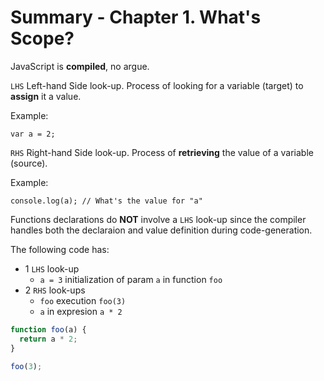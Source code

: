 # Summary - Chapter 1. What's Scope?

JavaScript is __compiled__, no argue.

`LHS` Left-hand Side look-up. Process of looking for a variable (target) to **assign** it a value.

Example:

`var a = 2;`

`RHS` Right-hand Side look-up. Process of **retrieving** the value of a variable (source).

Example:

`console.log(a); // What's the value for "a"`

Functions declarations do __NOT__ involve a `LHS` look-up since the compiler handles both the declaraion and value definition during code-generation.

The following code has:

* 1 `LHS` look-up
  * `a = 3` initialization of param `a` in function `foo`
* 2 `RHS` look-ups
  * `foo` execution `foo(3)`
  * `a` in expresion `a * 2`

```js
function foo(a) {
  return a * 2;
}

foo(3);
```